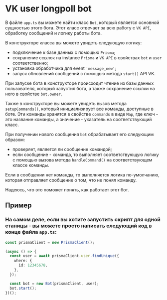 # VK user longpoll bot

В файле `app.ts` вы можете найти класс `Bot`, который является основной сущностью этого бота.
Этот класс отвечает за всю работу с `VK API`, обработку сообщений и логику работы бота.

В конструкторе класса вы можете увидеть следующую логику:

- подключение к базе данных с помощью `Prisma`;
- сохранение ссылок на instance `Prisma` и `VK API` в свойствах `bot` и `user` соответственно;
- установка обработчика для event `'message_new'`;
- запуск обновлений сообщений с помощью метода `start()` API VK.

При запуске бота в конструкторе происходит чтение из базы данных пользователя,
который запустил бота, а также сохранение ссылки на него в свойстве `bot.owner`.

Также в конструкторе вы можете увидеть вызов метода `setupCommands()`,
который инициализирует все команды, доступные в боте.
Эти команды хранятся в свойстве `commands` в виде `Map`, где ключ - это название команды, а значение - указатель на соответствующий класс.

При получении нового сообщения `bot` обрабатывает его следующим образом:

- проверяет, является ли сообщение командой;
- если сообщение - команда, то выполняет соответствующую логику с помощью вызова метода `handleCommand()` на соответствующем классе команды.

Если в сообщении нет команды, то выполняется логика по-умолчанию, которая отправляет сообщение о том, что не понял команду.

Надеюсь, что это поможет понять, как работает этот бот.

## Пример

### На самом деле, если вы хотите запустить скрипт для одной станицы - вы можете просто написать следующий код в конце файла `app.ts`:

```ts
const prismaClient = new PrismaClient();

(async () => {
  const user = await prismaClient.user.findUnique({
    where: {
      id: 12345678,
    },
  });

  const bot = new Bot(prismaClient, user);
  bot.start();
})();
```
